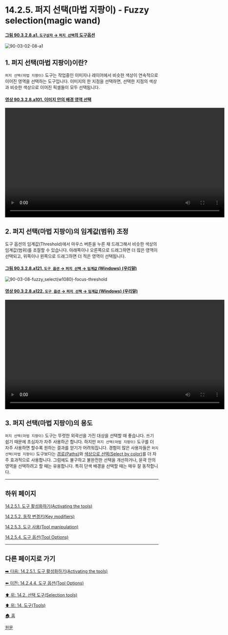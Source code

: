 # 14.2.5. 퍼지 선택(마법 지팡이) - Fuzzy selection(magic wand)

<a id="90-03-02-08-a1"></a>

#### [그림 90.3.2.8.a1. `도구상자` → `퍼지 선택`의 도구옵션](./90-03-02-08-fuzzy_select.md#90-03-02-08-a1)
![90-03-02-08-a1](https://github.com/wonder13662/gimp/assets/15767104/59bfa923-2940-4687-9ca9-2aae4df010aa)

## 1. 퍼지 선택(마법 지팡이)이란?
`퍼지 선택(마법 지팡이)` 도구는 작업중인 이미지나 레이어에서 비슷한 색상이 연속적으로 이어진 영역을 선택하는 도구입니다. 이미지의 한 지점을 선택하면, 선택한 지점의 색상과 비슷한 색상으로 이어진 픽셀들이 모두 선택됩니다.

<a id="90-03-02-08-a101"></a>

#### [영상 90.3.2.8.a101. 이미지 안의 배경 영역 선택](./90-03-02-08-fuzzy_select.md#90-03-02-08-a101)
<video controls="controls" width="720" src="https://github.com/wonder13662/gimp/assets/15767104/5bdf065c-08c3-4e6d-b7db-b32c8d9f36aa"></video>

## 2. 퍼지 선택(마법 지팡이)의 임계값(범위) 조정
도구 옵션의 임계값(Threshold)에서 마우스 버튼을 누른 채 드래그해서 비슷한 색상의 임계값(범위)를 조절할 수 있습니다. 아래쪽이나 오른쪽으로 드래그하면 더 많은 영역이 선택되고, 위쪽이나 왼쪽으로 드래그하면 더 적은 영역이 선택됩니다.

<a id="90-03-02-08-a121"></a>

#### [그림 90.3.2.8.a121. `도구 옵션` → `퍼지 선택` → `임계값` (Windows) (우리말)](./90-03-02-08-fuzzy_select.md#90-03-02-08-a121)
![90-03-08-fuzzy_select(w1080)-focus-threshold](https://github.com/wonder13662/gimp/assets/15767104/afc3bcd8-a1a5-41c7-8c06-dc632d773086)

<a id="90-03-02-08-a122"></a>

#### [영상 90.3.2.8.a122. `도구 옵션` → `퍼지 선택` → `임계값` (Windows) (우리말)](./90-03-02-08-fuzzy_select.md#90-03-02-08-a122)
<video controls="controls" width="720" src="https://github.com/wonder13662/gimp/assets/15767104/fb714519-4c1f-4bc3-960a-06ebc8b0b84b"></video>

## 3. 퍼지 선택(마법 지팡이)의 용도
`퍼지 선택(마법 지팡이)` 도구는 뚜렷한 외곽선을 가진 대상을 선택할 때 좋습니다. 쓰기 쉽기 때문에 초심자가 자주 사용하곤 합니다. 하지만 `퍼지 선택(마법 지팡이)` 도구를 더 자주 사용하면 할수록 원하는 결과를 얻기가 어려워집니다. 경험이 많은 사용자들은 `퍼지 선택(마법 지팡이)` 도구보다는 [경로(Paths)](./14-05-02-paths.md)와 [색상으로 선택(Select by color)](./14-02-06-00-select-by-color.md)를 더 자주 효과적으로 사용합니다. 그럼에도 불구하고 불완전한 선택을 개선하거나, 윤곽 안의 영역을 선택하려고 할 때는 유용합니다. 특히 단색 배경을 선택할 때는 매우 잘 동작합니다.

***

## 하위 페이지

[14.2.5.1. 도구 활성화하기(Activating the tools)](./14-02-05-01-activating_the_tool.md)

[14.2.5.2. 동작 변경키(Key modifiers)](./14-02-05-02-key_modifiers.md)

[14.2.5.3. 도구 사용(Tool manipulation)](./14-02-05-03-tool_manipulation.md)

[14.2.5.4. 도구 옵션(Tool Options)](./14-02-05-04-tool_options.md)

***

## 다른 페이지로 가기

[➡️ 다음: 14.2.5.1. 도구 활성화하기(Activating the tools)](./14-02-05-01-activating_the_tool.md)

[⬅️ 이전: 14.2.4.4. 도구 옵션(Tool Options)](./14-02-04-04-tool_options.md)

[⬆️ 위: 14.2. 선택 도구(Selection tools)](./14-02-00-selection-tools.md)

[⬆️ 위: 14. 도구(Tools)](./14-00-tools.md)

[🏠 홈](./00-home.md)

[원문](https://docs.gimp.org/2.10/ko/gimp-tool-fuzzy-select.html)